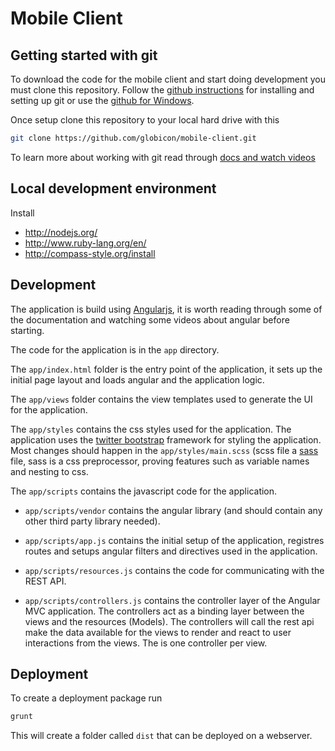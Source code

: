 # Mobile Client

## Getting started with git
To download the code for the mobile client and start doing development you must clone this repository. Follow the [github instructions]( https://help.github.com/articles/set-up-git) for installing and setting up git or use the [github for Windows](http://windows.github.com/).

Once setup clone this repository to your local hard drive with this

```bash
git clone https://github.com/globicon/mobile-client.git
````

To learn more about working with git read through [docs and watch videos](http://git-scm.com/doc)

## Local development environment
Install
  * http://nodejs.org/
  * http://www.ruby-lang.org/en/
  * http://compass-style.org/install


## Development
The application is build using [Angularjs](http://angularjs.org/), it is worth reading through some of the documentation and watching some videos about angular before starting.

The code for the application is in the `app` directory.

The `app/index.html` folder is the entry point of the application, it sets up the initial page layout and loads angular and the application logic.

The `app/views` folder contains the view templates used to generate the UI for the application.

The `app/styles` contains the css styles used for the application. The application uses the [twitter bootstrap](http://twitter.github.com/bootstrap/) framework for styling the application. Most changes should happen in the `app/styles/main.scss` (scss file a [sass](http://sass-lang.com/) file, sass is a css preprocessor, proving features such as variable names and nesting to css.

The `app/scripts` contains the javascript code for the application.

* `app/scripts/vendor` contains the angular library (and should contain any other third party library needed).

* `app/scripts/app.js` contains the initial setup of the application, registres routes and setups angular filters and directives used in the application.

* `app/scripts/resources.js` contains the code for communicating with the REST API.

* `app/scripts/controllers.js` contains the controller layer of the Angular MVC application. The controllers act as a binding layer between the views and the resources (Models). The controllers will call the rest api make the data available for the views to render and react to user interactions from the views. The is one controller per view.

## Deployment
To create a deployment package run

```bash
grunt
````

This will create a folder called `dist` that can be deployed on a webserver.



